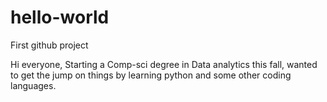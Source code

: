 # hello-world
First github project

Hi everyone, 
Starting a Comp-sci degree in Data analytics this fall, wanted to get the jump on things by learning python and some other coding languages.
